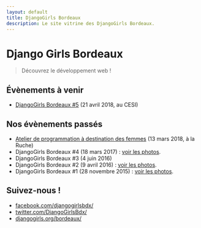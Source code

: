 ```yaml
---
layout: default
title: DjangoGirls Bordeaux
description: Le site vitrine des DjangoGirls Bordeaux.
---
```


# Django Girls Bordeaux

> Découvrez le développement web !


## Évènements à venir

  * [DjangoGirls Bordeaux #5](https://djangogirls.org/bordeaux/) (21 avril 2018, au CESI)


## Nos évènements passés

  * [Atelier de programmation à destination des femmes](http://www.socialgoodweek.com/portfolio/wizardes-bordeaux-initiation-programmation/) (13 mars 2018, à la Ruche)
  * DjangoGirls Bordeaux #4 (18 mars 2017) : [voir les photos](https://www.flickr.com/photos/djangogirls/sets/72157679892213951/).
  * DjangoGirls Bordeaux #3 (4 juin 2016)
  * DjangoGirls Bordeaux #2 (9 avril 2016) : [voir les photos](https://www.flickr.com/photos/djangogirls/sets/72157659514855664).
  * DjangoGirls Bordeaux #1 (28 novembre 2015) : [voir les photos](https://www.flickr.com/photos/djangogirls/sets/72157664799097734).


## Suivez-nous !

  * [facebook.com/djangogirlsbdx/](https://facebook.com/djangogirlsbdx/)
  * [twitter.com/DjangoGirlsBdx/](http://twitter.com/DjangoGirlsBdx)
  * [djangogirls.org/bordeaux/](http://djangogirls.org/bordeaux/)
